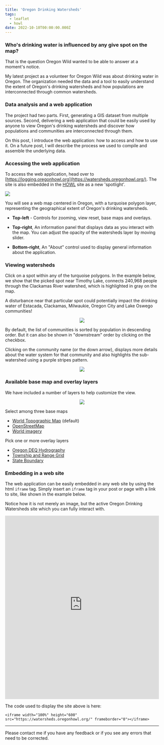 ```yaml
---
title: 'Oregon Drinking Watersheds'
tags:
  - leaflet
  - howl
date: 2022-10-10T00:00:00.000Z
---
```

### Who's drinking water is influenced by any give spot on the map?

That is the question Oregon Wild wanted to be able to answer at a moment's notice.

My latest project as a volunteer for Oregon Wild was about drinking water in Oregon. The organization needed the data and a tool to easily understand the extent of Oregon's drinking watersheds and how populations are interconnected through common watersheds.

<!--more-->

### Data analysis and a web application

The project had two parts. First, generating a GIS dataset from multiple sources. Second, delivering a web application that could be easily used by anyone to view Oregon's drinking watersheds and discover how populations and communities are interconnected through them.

On this post, I introduce the web application: how to access and how to use it. On a future post, I will describe the process we used to compile and assemble the underlying data.

### Accessing the web application

To access the web application, head over to [https://logging.oregonhowl.org](https://watersheds.oregonhowl.org/). The site is also embedded in the [HOWL](https://oregonhowl.org/) site as a new 'spotlight'.

<a align="center" href="https://watersheds.oregonhowl.org/">
	<img src="/images/uploads/oregon-watersheds.jpg"/>
</a>

You will see a web map centered in Oregon, with a turquoise polygon layer, representing the geographical extent of Oregon's drinking watersheds.

* **Top-left** - Controls for zooming, view reset, base maps and overlays.

* **Top-right**, An information panel that displays data as you interact with the map. You can adjust the opacity of the watersheds layer by moving slider.

* **Bottom-right**, An "About" control used to display general information about the application.

### Viewing watersheds

Click on a spot within any of the turquoise polygons. In the example below, we show that the picked spot near Timothy Lake, connects 240,968 people through the Clackamas River watershed, which is highlighted in gray on the map.

A disturbance near that particular spot could potentially impact the drinking water of Estacada, Clackamas, Milwaukie, Oregon City and Lake Oswego communities!

<p align="center">
	<img src="/images/uploads/oregon-watersheds-spot.jpg"/>
</p>

By default, the list of communities is sorted by population in descending order. But it can also be shown in "downstream" order by clicking on the checkbox.

Clicking on the community name (or the down arrow), displays more details about the water system for that community and also highlights the sub-watershed using a purple stripes pattern.

<p align="center">
	<img src="/images/uploads/oregon-watersheds-detail.jpg"/>
</p>

### Available base map and overlay layers

We have included a number of layers to help customize the view.

<p align="center">
	<img src="/images/uploads/oregon-watersheds-layers.jpg"/>
</p>

Select among three base maps

* [World Topographic Map](http://www.arcgis.com/home/item.html?id=30e5fe3149c34df1ba922e6f5bbf808f) (default)
* [OpenStreetMap](https://www.openstreetmap.org/about)
* [World imagery](http://www.arcgis.com/home/item.html?id=10df2279f9684e4a9f6a7f08febac2a9)

Pick one or more overlay layers

* [Oregon DEQ Hydrography](https://arcgis.deq.state.or.us/arcgis/rest/services/WQ/DEQ_Streams/MapServer/0)
* [Township and Range Grid](https://en.wikipedia.org/wiki/Public_Land_Survey_System)
* [State Boundary](https://en.wikipedia.org/wiki/Oregon)

### Embedding in a web site

The web application can be easily embedded in any web site by using the html `iframe` tag. Simply insert an `iframe` tag in your post or page with a link to site, like shown in the example below.

Notice how it is not merely an image, but the active Oregon Drinking Watersheds site which you can fully interact with.

<iframe width="100%" height="600" src="https://watersheds.oregonhowl.org/" frameborder="0"></iframe>

The code used to display the site above is here:

`<iframe width="100%" height="600" src="https://watersheds.oregonhowl.org/" frameborder="0"></iframe>`

---

Please contact me if you have any feedback or if you see any errors that need to be corrected.
